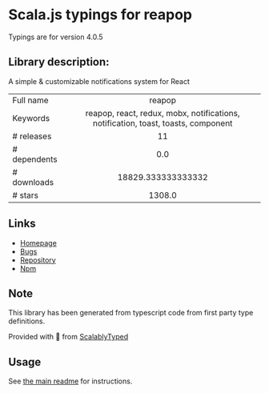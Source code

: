 
# Scala.js typings for reapop

Typings are for version 4.0.5

## Library description:
A simple & customizable notifications system for React

|                    |                 |
| ------------------ | :-------------: |
| Full name          | reapop |
| Keywords           | reapop, react, redux, mobx, notifications, notification, toast, toasts, component |
| # releases         | 11 |
| # dependents       | 0.0 |
| # downloads        | 18829.333333333332 |
| # stars            | 1308.0 |

## Links
- [Homepage](https://github.com/LouisBarranqueiro/reapop#readme)
- [Bugs](https://github.com/LouisBarranqueiro/reapop/issues)
- [Repository](https://github.com/LouisBarranqueiro/reapop)
- [Npm](https://www.npmjs.com/package/reapop)
    


## Note
This library has been generated from typescript code from first party type definitions.

Provided with :purple_heart: from [ScalablyTyped](https://github.com/oyvindberg/ScalablyTyped)

## Usage
See [the main readme](../../readme.md) for instructions.


